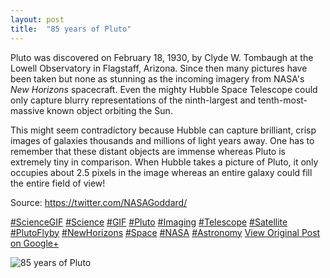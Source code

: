 ```yaml
---
layout: post
title:  "85 years of Pluto"
---
```


Pluto was discovered on February 18, 1930, by Clyde W. Tombaugh at the Lowell Observatory in Flagstaff, Arizona. Since then many pictures have been taken but none as stunning as the incoming imagery from NASA's _New Horizons_ spacecraft. Even the mighty Hubble Space Telescope could only capture blurry representations of the ninth-largest and tenth-most-massive known object orbiting the Sun.  
  
This might seem contradictory because Hubble can capture brilliant, crisp images of galaxies thousands and millions of light years away. One has to remember that these distant objects are immense whereas Pluto is extremely tiny in comparison. When Hubble takes a picture of Pluto, it only occupies about 2.5 pixels in the image whereas an entire galaxy could fill the entire field of view!  
  
Source: <https://twitter.com/NASAGoddard/>  
  
[#ScienceGIF](https://plus.google.com/s/%23ScienceGIF/posts) [#Science](https://plus.google.com/s/%23Science/posts) [#GIF](https://plus.google.com/s/%23GIF/posts) [#Pluto](https://plus.google.com/s/%23Pluto/posts) [#Imaging](https://plus.google.com/s/%23Imaging/posts) [#Telescope](https://plus.google.com/s/%23Telescope/posts) [#Satellite](https://plus.google.com/s/%23Satellite/posts) [#PlutoFlyby](https://plus.google.com/s/%23PlutoFlyby/posts) [#NewHorizons](https://plus.google.com/s/%23NewHorizons/posts) [#Space](https://plus.google.com/s/%23Space/posts) [#NASA](https://plus.google.com/s/%23NASA/posts) [#Astronomy](https://plus.google.com/s/%23Astronomy/posts)
[View Original Post on Google+](https://plus.google.com/+ColinSullender/posts/6U7aQXRoMLS)

![85 years of Pluto](https://i.imgur.com/uxKS8Hp.gif)
